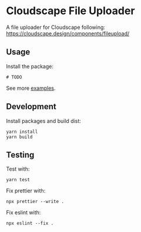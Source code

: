 # Cloudscape File Uploader

A file uploader for Cloudscape following: https://cloudscape.design/components/fileupload/

## Usage

Install the package:

```
# TODO
```

See more [examples](./examples/cloudscape-file-uploader-example).

## Development

Install packages and build dist:

```
yarn install
yarn build
```

## Testing

Test with:

```
yarn test
```

Fix prettier with:

```
npx prettier --write .
```

Fix eslint with:

```
npx eslint --fix .
```